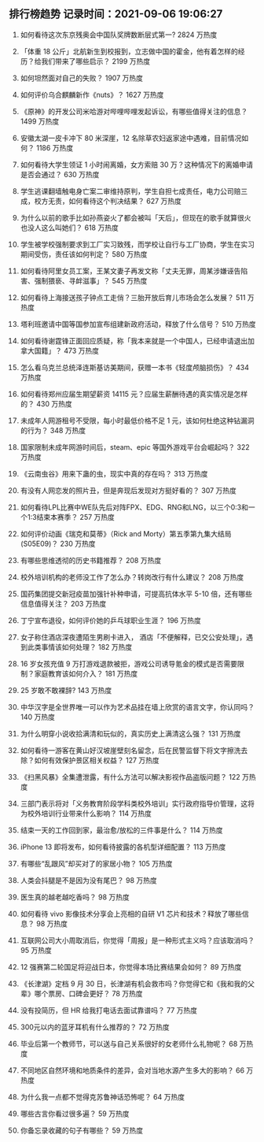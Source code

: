 
## 排行榜趋势 记录时间：2021-09-06 19:06:27
  
  1. 如何看待这次东京残奥会中国队奖牌数断层式第一? 2824 万热度
    
  2. 「体重 18 公斤」北航新生到校报到，立志做中国的霍金，他有着怎样的经历？给我们带来了哪些启示？ 2199 万热度
    
  3. 如何坦然面对自己的失败？ 1907 万热度
    
  4. 如何评价乌合麒麟新作《nuts》？ 1627 万热度
    
  5. 《原神》的开发公司米哈游对哔哩哔哩发起诉讼，有哪些值得关注的信息？ 1499 万热度
    
  6. 安徽太湖一皮卡冲下 80 米深崖，12 名除草农妇返家途中遇难，目前情况如何？ 1186 万热度
    
  7. 如何看待大学生领证 1 小时闹离婚，女方索赔 30 万？这种情况下的离婚申请是否会通过？ 630 万热度
    
  8. 学生逃课翻墙触电身亡案二审维持原判，学生自担七成责任，电力公司赔三成，校方无责，如何看待这个判决结果？ 627 万热度
    
  9. 为什么以前的歌手比如孙燕姿火了都会被叫「天后」，但现在的歌手就算很火也没人这么叫她们？ 618 万热度
    
  10. 学生被学校强制要求到工厂实习致残，而学校让自行与工厂协商，学生在实习期间受伤，责任该如何判定？ 580 万热度
    
  11. 如何看待阿里女员工案，王某文妻子再发文称「丈夫无罪，周某涉嫌诬告陷害、强制猥亵、寻衅滋事」？ 545 万热度
    
  12. 如何看待上海接送孩子钟点工走俏？三胎开放后育儿市场会怎么发展？ 511 万热度
    
  13. 塔利班邀请中国等国参加宣布组建新政府活动，释放了什么信号？ 510 万热度
    
  14. 如何看待谢霆锋正面回应质疑，称「我本来就是一个中国人，已经申请退出加拿大国籍」？ 473 万热度
    
  15. 怎么看乌克兰总统泽连斯基访美期间，获赠一本书《轻度颅脑损伤》？ 434 万热度
    
  16. 如何看待郑州应届生期望薪资 14115 元？应届生薪酬待遇的真实情况是怎样的？ 430 万热度
    
  17. 未成年人网游租号不受限，每小时最低价格不足 1 元，该如何杜绝这种钻漏洞的行为？ 348 万热度
    
  18. 国家限制未成年网游时间后，steam、epic 等国外游戏平台会崛起吗？ 322 万热度
    
  19. 《云南虫谷》用来下蛊的虫，现实中真的存在吗？ 313 万热度
    
  20. 有没有人网恋发的照片丑，但是奔现后发现对方挺好看的？ 307 万热度
    
  21. 如何看待LPL比赛中WE队先后对阵FPX、EDG、RNG和LNG，以三个0:3和一个1:3结束本赛季？ 257 万热度
    
  22. 如何评价动画《瑞克和莫蒂》（Rick and Morty）第五季第九集大结局(S05E09)？ 230 万热度
    
  23. 有哪些思维透彻的历史书籍推荐？ 208 万热度
    
  24. 校外培训机构的老师没工作了怎么办？转岗改行有什么建议？ 208 万热度
    
  25. 国药集团提交新冠疫苗加强针补种申请，可提高抗体水平 5-10 倍，还有哪些信息值得关注？ 203 万热度
    
  26. 丁宁宣布退役，如何评价她的乒乓球职业生涯？ 196 万热度
    
  27. 女子称住酒店深夜遭陌生男刷卡进入， 酒店「不便解释，已交公安处理」，遇到此类事情该如何处理？ 182 万热度
    
  28. 16 岁女孩充值 9 万打游戏退款被拒，游戏公司诱导氪金的模式是否需要限制？家庭教育该如何介入？ 181 万热度
    
  29. 25 岁敢不敢裸辞? 143 万热度
    
  30. 中华汉字是全世界唯一可以作为艺术品挂在墙上欣赏的语言文字，你认同吗？ 140 万热度
    
  31. 为什么明穿小说收拾满清和玩似的，真实历史上满清这么强？ 131 万热度
    
  32. 如何看待一游客在黄山好汉坡崖壁刻名留念，后在民警监督下将文字擦洗去除？如何有效保护景区相关权益？ 127 万热度
    
  33. 《扫黑风暴》全集遭泄露，有什么方法可以解决影视作品盗版问题？ 122 万热度
    
  34. 三部门表示将对「义务教育阶段学科类校外培训」实行政府指导价管理，这将为校外培训行业带来什么影响？ 114 万热度
    
  35. 结束一天的工作回到家，最治愈/放松的三件事是什么？ 114 万热度
    
  36. iPhone 13 即将发布，如何看待披露的各机型详细配置？ 113 万热度
    
  37. ​有哪些“乱跟风”却买对了的家居小物？ 105 万热度
    
  38. 人类会抖腿是不是因为没有尾巴？ 98 万热度
    
  39. 医生真的越老越吃香吗？ 98 万热度
    
  40. 如何看待 vivo 影像技术分享会上亮相的自研 V1 芯片和技术？释放了哪些信息？ 98 万热度
    
  41. 互联网公司大小周取消后，你觉得「周报」是一种形式主义吗？应该取消吗？ 95 万热度
    
  42. 12 强赛第二轮国足将迎战日本，你觉得本场比赛结果会如何？ 89 万热度
    
  43. 《长津湖》定档 9 月 30 日，长津湖有机会救市吗？你觉得它和《我和我的父辈》哪个票房、口碑会更好？ 78 万热度
    
  44. 没有投简历，但 HR 给我打电话去面试靠谱吗？ 77 万热度
    
  45. 300元以内的蓝牙耳机有什么推荐的？ 72 万热度
    
  46. 毕业后第一个教师节，可以送与自己关系很好的女老师什么礼物呢？ 68 万热度
    
  47. 不同地区自然环境和地质条件的差异，会对当地水源产生多大的影响？ 66 万热度
    
  48. 为什么我一点都不觉得克苏鲁神话恐怖呢？ 64 万热度
    
  49. 哪些古言你看过很多遍？ 59 万热度
    
  50. 你备忘录收藏的句子有哪些？ 59 万热度
    